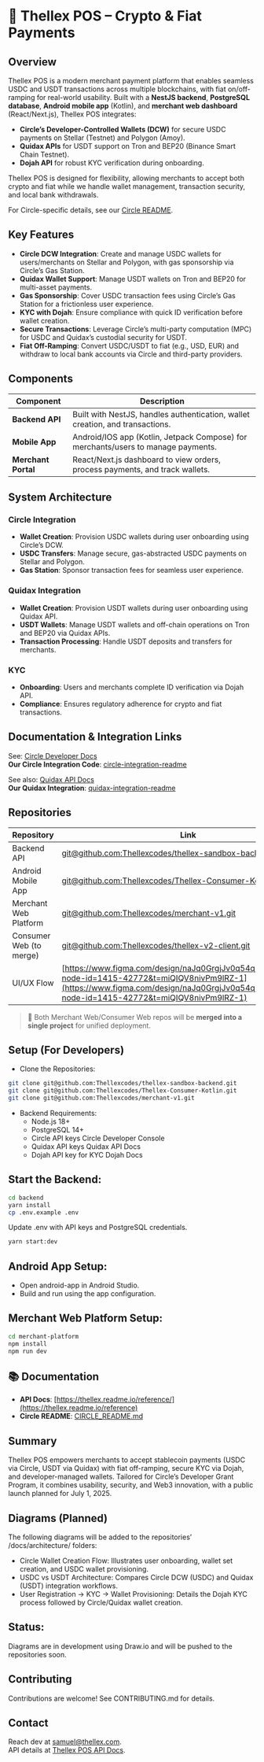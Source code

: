 # 🧾 Thellex POS – Crypto & Fiat Payments

## Overview

Thellex POS is a modern merchant payment platform that enables seamless USDC and USDT transactions across multiple blockchains, with fiat on/off-ramping for real-world usability. Built with a **NestJS backend**, **PostgreSQL database**, **Android mobile app** (Kotlin), and **merchant web dashboard** (React/Next.js), Thellex POS integrates:

- **Circle’s Developer-Controlled Wallets (DCW)** for secure USDC payments on Stellar (Testnet) and Polygon (Amoy).
- **Quidax APIs** for USDT support on Tron and BEP20 (Binance Smart Chain Testnet).
- **Dojah API** for robust KYC verification during onboarding.

Thellex POS is designed for flexibility, allowing merchants to accept both crypto and fiat while we handle wallet management, transaction security, and local bank withdrawals.

For Circle-specific details, see our [Circle README](CIRCLE_README.md).

## Key Features

- **Circle DCW Integration**: Create and manage USDC wallets for users/merchants on Stellar and Polygon, with gas sponsorship via Circle’s Gas Station.
- **Quidax Wallet Support**: Manage USDT wallets on Tron and BEP20 for multi-asset payments.
- **Gas Sponsorship**: Cover USDC transaction fees using Circle’s Gas Station for a frictionless user experience.
- **KYC with Dojah**: Ensure compliance with quick ID verification before wallet creation.
- **Secure Transactions**: Leverage Circle’s multi-party computation (MPC) for USDC and Quidax’s custodial security for USDT.
- **Fiat Off-Ramping**: Convert USDC/USDT to fiat (e.g., USD, EUR) and withdraw to local bank accounts via Circle and third-party providers.

## Components

| Component           | Description                                                                       |
| ------------------- | --------------------------------------------------------------------------------- |
| **Backend API**     | Built with NestJS, handles authentication, wallet creation, and transactions.     |
| **Mobile App**      | Android/IOS app (Kotlin, Jetpack Compose) for merchants/users to manage payments. |
| **Merchant Portal** | React/Next.js dashboard to view orders, process payments, and track wallets.      |

## System Architecture

### Circle Integration

- **Wallet Creation**: Provision USDC wallets during user onboarding using Circle’s DCW.
- **USDC Transfers**: Manage secure, gas-abstracted USDC payments on Stellar and Polygon.
- **Gas Station**: Sponsor transaction fees for seamless user experience.

### Quidax Integration

- **Wallet Creation**: Provision USDT wallets during user onboarding using Quidax API.
- **USDT Wallets**: Manage USDT wallets and off-chain operations on Tron and BEP20 via Quidax APIs.
- **Transaction Processing**: Handle USDT deposits and transfers for merchants.

### KYC

- **Onboarding**: Users and merchants complete ID verification via Dojah API.
- **Compliance**: Ensures regulatory adherence for crypto and fiat transactions.

## Documentation & Integration Links

See: [Circle Developer Docs](https://developers.circle.com)  
**Our Circle Integration Code**: [circle-integration-readme](CIRCLE_README.md)

See also: [Quidax API Docs](https://docs.quidax.io/docs/getting-started)  
**Our Quidax Integration**: [quidax-integration-readme](QUIDAX_README.md)

## Repositories

| Repository              | Link                                                                                                                                                                                                       |
| ----------------------- | ---------------------------------------------------------------------------------------------------------------------------------------------------------------------------------------------------------- |
| Backend API             | [git@github.com:Thellexcodes/thellex-sandbox-backend.git](https://github.com/Thellexcodes/thellex-sandbox-backend)                                                                                         |
| Android Mobile App      | [git@github.com:Thellexcodes/Thellex-Consumer-Kotlin.git](https://github.com/Thellexcodes/Thellex-Consumer-Kotlin)                                                                                         |
| Merchant Web Platform   | [git@github.com:Thellexcodes/merchant-v1.git](https://github.com/Thellexcodes/merchant-v1)                                                                                                                 |
| Consumer Web (to merge) | [git@github.com:Thellexcodes/thellex-v2-client.git](https://github.com/Thellexcodes/thellex-v2-client#)                                                                                                    |
| UI/UX Flow              | [https://www.figma.com/design/naJq0GrgjJv0q54qu9sqtL/Thellex?node-id=1415-42772&t=miQIQV8nivPm9lRZ-1](https://www.figma.com/design/naJq0GrgjJv0q54qu9sqtL/Thellex?node-id=1415-42772&t=miQIQV8nivPm9lRZ-1) |

> 🔁 Both Merchant Web/Consumer Web repos will be **merged into a single project** for unified deployment.

## Setup (For Developers)

- Clone the Repositories:

```bash
git clone git@github.com:Thellexcodes/thellex-sandbox-backend.git
git clone git@github.com:Thellexcodes/Thellex-Consumer-Kotlin.git
git clone git@github.com:Thellexcodes/merchant-v1.git
```

- Backend Requirements:
  - Node.js 18+
  - PostgreSQL 14+
  - Circle API keys Circle Developer Console
  - Quidax API keys Quidax API Docs
  - Dojah API key for KYC Dojah Docs

## Start the Backend:

```bash
cd backend
yarn install
cp .env.example .env
```

Update .env with API keys and PostgreSQL credentials.

```bash
yarn start:dev
```

## Android App Setup:

- Open android-app in Android Studio.
- Build and run using the app configuration.

## Merchant Web Platform Setup:

```bash
cd merchant-platform
npm install
npm run dev
```

## 📚 Documentation

- **API Docs**: [https://thellex.readme.io/reference/](https://thellex.readme.io/reference)
- **Circle README**: [CIRCLE_README.md](CIRCLE_README.md)

## Summary

Thellex POS empowers merchants to accept stablecoin payments (USDC via Circle, USDT via Quidax) with fiat off-ramping, secure KYC via Dojah, and developer-managed wallets. Tailored for Circle’s Developer Grant Program, it combines usability, security, and Web3 innovation, with a public launch planned for July 1, 2025.

## Diagrams (Planned)

The following diagrams will be added to the repositories’ /docs/architecture/ folders:

- Circle Wallet Creation Flow: Illustrates user onboarding, wallet set creation, and USDC wallet provisioning.
- USDC vs USDT Architecture: Compares Circle DCW (USDC) and Quidax (USDT) integration workflows.
- User Registration → KYC → Wallet Provisioning: Details the Dojah KYC process followed by Circle/Quidax wallet creation.

## Status:

Diagrams are in development using Draw.io and will be pushed to the repositories soon.

## Contributing

Contributions are welcome! See CONTRIBUTING.md for details.

## Contact

Reach dev at [samuel@thellex.com](mailto:samuel@thellex.com).  
API details at [Thellex POS API Docs](https://thellex.readme.io/reference).
